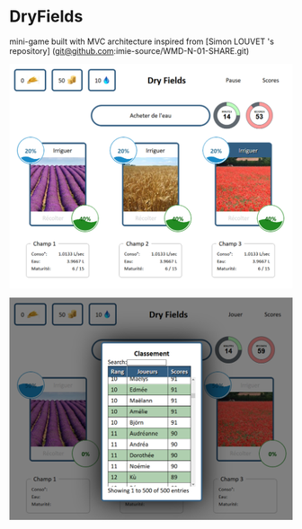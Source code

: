 # DryFields
mini-game built with MVC architecture
inspired from [Simon LOUVET 's repository] (git@github.com:imie-source/WMD-N-01-SHARE.git)

![alt tag](https://raw.githubusercontent.com/Sharlaan/DryFields/master/Preview.png)

![alt tag](https://raw.githubusercontent.com/Sharlaan/DryFields/master/Classement.png)

